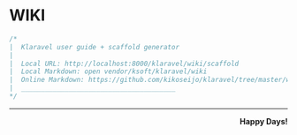 # WIKI

```php
/*
|  Klaravel user guide + scaffold generator
|
|  Local URL: http://localhost:8000/klaravel/wiki/scaffold
|  Local Markdown: open vendor/ksoft/klaravel/wiki
|  Online Markdown: https://github.com/kikoseijo/klaravel/tree/master/wiki
|  _______________________________________
*/
```

---

<div dir=rtl markdown=1><b>!Happy Days</b></div>
